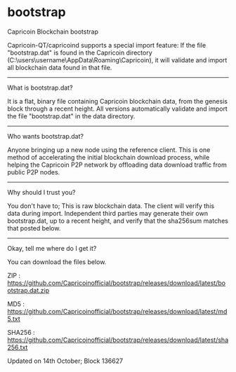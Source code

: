 # bootstrap
Capricoin Blockchain bootstrap

Capricoin-QT/capricoind supports a special import feature: If the file "bootstrap.dat" is found in the Capricoin directory (C:\users\username\AppData\Roaming\Capricoin\), it will validate and import all blockchain data found in that file.

----------------------
What is bootstrap.dat?

It is a flat, binary file containing Capricoin blockchain data, from the genesis block through a recent height.
All versions automatically validate and import the file "bootstrap.dat" in the data directory.

------------------------
Who wants bootstrap.dat?

Anyone bringing up a new node using the reference client.  This is one method of accelerating the initial blockchain download process, while helping the Capricoin P2P network by offloading data download traffic from public P2P nodes.

-----------------------
Why should I trust you?

You don't have to; This is raw blockchain data.  The client will verify this data during import.
Independent third parties may generate their own bootstrap.dat, up to a recent height, and verify that the sha256sum matches that posted below.  

-----------------------

Okay, tell me where do I get it?

You can download the files below.

ZIP : https://github.com/Capricoinofficial/bootstrap/releases/download/latest/bootstrap.dat.zip

MD5 : https://github.com/Capricoinofficial/bootstrap/releases/download/latest/md5.txt

SHA256 : https://github.com/Capricoinofficial/bootstrap/releases/download/latest/sha256.txt

Updated on 14th October; Block 136627
